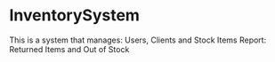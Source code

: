 # InventorySystem

This is a system that manages: Users, Clients and Stock Items
Report: Returned Items and Out of Stock 
